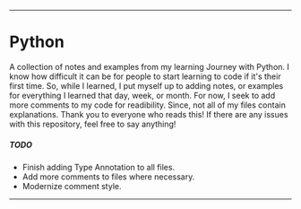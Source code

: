 ---

# Python

A collection of notes and examples from my learning Journey with Python. I know how difficult it can be for
people to start learning to code if it's their first time. So, while I learned, I put myself up to adding notes, or examples for everything I learned that day, week, or month. For now, I seek to add more comments to my code for readibility. Since, not all of my files contain explanations. Thank you to everyone who reads this! If there are any issues with this repository, feel free to say anything! 

##### **TODO**
- Finish adding Type Annotation to all files.
- Add more comments to files where necessary.
- Modernize comment style.

---